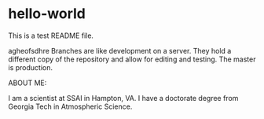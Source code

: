 # hello-world
This is a test README file.

agheofsdhre
Branches are like development on a server. They hold a different copy of the repository and allow for editing and testing. The master is production.

ABOUT ME:

I am a scientist at SSAI in Hampton, VA. I have a doctorate degree from Georgia Tech in Atmospheric Science.

